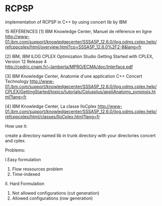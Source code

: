 # RCPSP
implementation of RCPSP in C++ by using concert lib by IBM


15 RÉFÉRENCES
[1] IBM Knowledge Center, Manuel de référence en ligne
http://www-01.ibm.com/support/knowledgecenter/SSSA5P_12.6.0/ilog.odms.cplex.help/refcppcplex/html/overview.html?cp=SSSA5P_12.6.0%2F2-8&lang=fr

[2] IBM, IBM ILOG CPLEX Optimization Studio Getting Started with CPLEX, Version 12 Release 4 http://cedric.cnam.fr/~lamberta/MPRO/ECMA/doc/Interface.pdf

[3] IBM Knowledge Center, Anatomie d'une application C++ Concert Technology
http://www-01.ibm.com/support/knowledgecenter/SSSA5P_12.6.0/ilog.odms.cplex.help/CPLEX/GettingStarted/topics/tutorials/Cplusplus/appliAnatomy_synopsis.html?lang=fr

[4] IBM Knowledge Center, La classe IloCplex
http://www-01.ibm.com/support/knowledgecenter/SSSA5P_12.6.0/ilog.odms.cplex.help/refcppcplex/html/classes/IloCplex.html?lang=fr


How use it:

create a directory named lib in trunk directory with your directories concert and cplex.

Problems:

I.Easy formulation
1. Flow ressources problem
2. Time-indexed

II. Hard Formulation 
1. Not allowed configurations (cut generation)
2. Allowed configurations (row generation)
